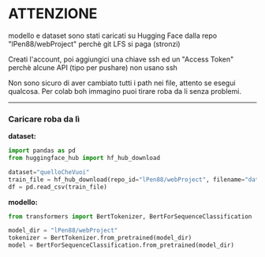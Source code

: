 # ATTENZIONE 

modello e dataset sono stati caricati su Hugging Face dalla repo "lPen88/webProject" perchè git LFS si paga (stronzi) 

Creati l'account, poi aggiungici una chiave ssh ed un "Access Token" perchè alcune API (tipo per pushare) non usano ssh  

Non sono sicuro di aver cambiato tutti i path nei file, attento se esegui qualcosa. Per colab boh immagino puoi tirare roba da li senza problemi.

---
### Caricare roba da lì

**dataset:** 
```python
import pandas as pd
from huggingface_hub import hf_hub_download

dataset="quelloCheVuoi"
train_file = hf_hub_download(repo_id="lPen88/webProject", filename="dataset/{dataset}.csv")
df = pd.read_csv(train_file)
```  

**modello:**  
```python
from transformers import BertTokenizer, BertForSequenceClassification

model_dir = "lPen88/webProject"
tokenizer = BertTokenizer.from_pretrained(model_dir)
model = BertForSequenceClassification.from_pretrained(model_dir)
```